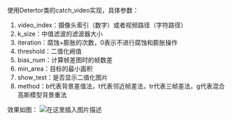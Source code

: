 ﻿使用Detertor类的catch_video实现，具体参数：

1. video_index：摄像头索引（数字）或者视频路径（字符路径）
2. k_size：中值滤波的滤波器大小
3. iteration：腐蚀+膨胀的次数，0表示不进行腐蚀和膨胀操作
4. threshold：二值化阙值
5. bias_num：计算帧差图时的帧数差
6. min_area：目标的最小面积
7. show_test：是否显示二值化图片
8. method：b代表背景差值法，t代表邻近帧差法，tr代表三帧差法，g代表混合高斯模型背景重法


效果如图：
![在这里插入图片描述](https://img-blog.csdnimg.cn/2020010615542185.png?x-oss-process=image/watermark,type_ZmFuZ3poZW5naGVpdGk,shadow_10,text_aHR0cHM6Ly9ibG9nLmNzZG4ubmV0L3dlaXhpbl80NDkzNjg4OQ==,size_16,color_FFFFFF,t_70)

